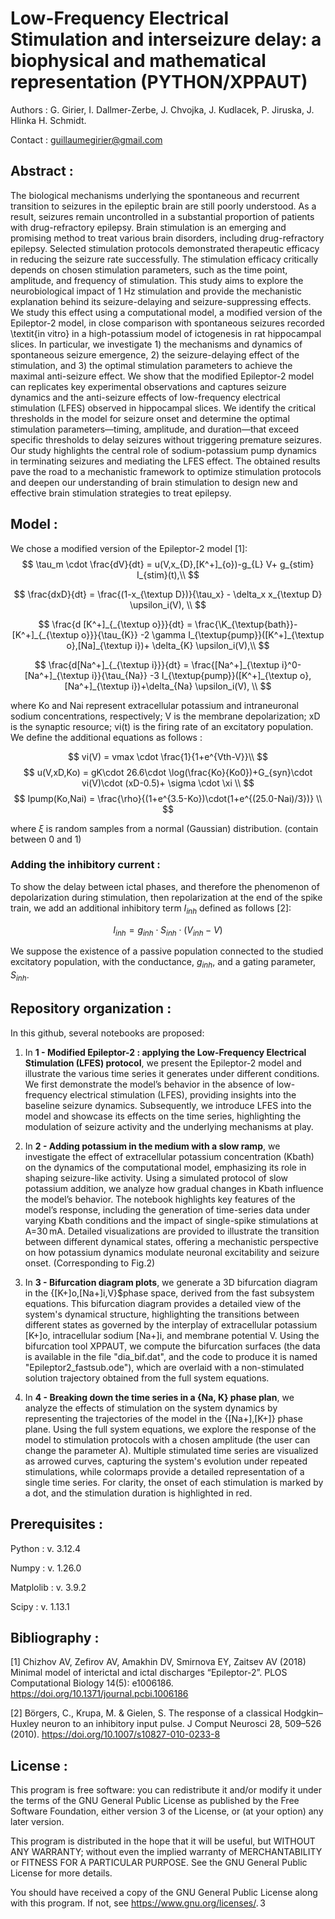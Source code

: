 # Low-Frequency Electrical Stimulation and interseizure delay: a biophysical and mathematical representation (PYTHON/XPPAUT)

Authors : G. Girier, I. Dallmer-Zerbe, J. Chvojka, J. Kudlacek, P. Jiruska, J. Hlinka H. Schmidt.

Contact : guillaumegirier@gmail.com

## Abstract :

The biological mechanisms underlying the spontaneous and recurrent transition to seizures in the epileptic brain are still poorly understood. As a result, seizures remain uncontrolled in a substantial proportion of patients with drug-refractory epilepsy. Brain stimulation is an emerging and promising method to treat various brain disorders, including drug-refractory epilepsy. Selected stimulation protocols demonstrated therapeutic efficacy in reducing the seizure rate successfully. The stimulation efficacy critically depends on chosen stimulation parameters, such as the time point, amplitude, and frequency of stimulation. This study aims to explore the neurobiological impact of 1 Hz stimulation and provide the mechanistic explanation behind its seizure-delaying and seizure-suppressing effects. We study this effect using a computational model, a modified version of the Epileptor-2 model, in close comparison with spontaneous seizures recorded \textit{in vitro} in a high-potassium model of ictogenesis in rat hippocampal slices.  In particular, we investigate 1) the mechanisms and dynamics of spontaneous seizure emergence, 2) the seizure-delaying effect of the stimulation, and 3) the optimal stimulation parameters to achieve the maximal anti-seizure effect. We show that the modified Epileptor-2 model can replicates key experimental observations and captures seizure dynamics and the anti-seizure effects of low-frequency electrical stimulation (LFES) observed in hippocampal slices. We identify the critical thresholds in the model for seizure onset and determine the optimal stimulation parameters—timing, amplitude, and duration—that exceed specific thresholds to delay seizures without triggering premature seizures. Our study highlights the central role of sodium-potassium pump dynamics in terminating seizures and mediating the LFES effect. The obtained results pave the road to a mechanistic framework to optimize stimulation protocols and deepen our understanding of brain stimulation to design new and effective brain stimulation strategies to treat epilepsy.

## Model :

We chose a modified version of the Epileptor-2 model [1]:
$$
  \tau_m \cdot \frac{dV}{dt} = u(V,x_{D},[K^+]_{o})-g_{L} V+ g_{stim} I_{stim}(t),\\
$$

$$
  \frac{dxD}{dt} = \frac{(1-x_{\textup D})}{\tau_x} - \delta_x   x_{\textup D}   \upsilon_i(V), \\
$$

$$
  \frac{d [K^+]_{_{\textup o}}}{dt} = \frac{\K_{\textup{bath}}-[K^+]_{_{\textup o}}}{\tau_{K}} -2   \gamma   I_{\textup{pump}}([K^+]_{\textup o},[Na]_{\textup i})+ \delta_{K}   \upsilon_i(V),\\
$$

$$
  \frac{d[Na^+]_{_{\textup i}}}{dt} = \frac{[Na^+]_{\textup i}^0-[Na^+]_{\textup i}}{\tau_{Na}} -3   I_{\textup{pump}}([K^+]_{\textup o},[Na^+]_{\textup i})+\delta_{Na}   \upsilon_i(V), \\
$$

where Ko and Nai represent extracellular potassium and intraneuronal sodium concentrations, respectively; V is the membrane depolarization; xD is the synaptic resource; vi(t) is the firing rate of an excitatory population. We define the additional equations as follows :

$$
    vi(V) = vmax \cdot \frac{1}{1+e^{Vth-V}}\\
$$
$$
    u(V,xD,Ko) = gK\cdot 26.6\cdot \log(\frac{Ko}{Ko0})+G_{syn}\cdot vi(V)\cdot (xD-0.5)+ \sigma \cdot  \xi \\
$$
$$
    Ipump(Ko,Nai) =  \frac{\rho}{(1+e^{3.5-Ko})\cdot(1+e^{(25.0-Nai)/3})} \\
$$

where $\xi$ is random samples from a normal (Gaussian) distribution. (contain between 0 and 1)

### Adding the inhibitory current :

To show the delay between ictal phases, and therefore the phenomenon of depolarization during stimulation, then repolarization at the end of the spike train, we add an additional inhibitory term $I_{inh}$ defined as follows [2]:

$$
    I_{inh} = g_{inh} \cdot S_{inh} \cdot (V_{inh} - V)
$$

We suppose the existence of a passive population connected to the studied excitatory population, with the conductance, $g_{inh}$, and a gating parameter, $S_{inh}$.

## Repository organization :

In this github, several notebooks are proposed:

1) In **1 - Modified Epileptor-2 : applying the Low-Frequency Electrical Stimulation (LFES) protocol**, we present the Epileptor-2 model and illustrate the various time series it generates under different conditions. We first demonstrate the model’s behavior in the absence of low-frequency electrical stimulation (LFES), providing insights into the baseline seizure dynamics. Subsequently, we introduce LFES into the model and showcase its effects on the time series, highlighting the modulation of seizure activity and the underlying mechanisms at play.

2) In **2 - Adding potassium in the medium with a slow ramp**, we investigate the effect of extracellular potassium concentration (Kbath) on the dynamics of the computational model, emphasizing its role in shaping seizure-like activity. Using a simulated protocol of slow potassium addition, we analyze how gradual changes in Kbath influence the model’s behavior. The notebook highlights key features of the model’s response, including the generation of time-series data under varying Kbath conditions and the impact of single-spike stimulations at A=30 mA. Detailed visualizations are provided to illustrate the transition between different dynamical states, offering a mechanistic perspective on how potassium dynamics modulate neuronal excitability and seizure onset. (Corresponding to Fig.2)

3) In **3 - Bifurcation diagram plots**, we generate a 3D bifurcation diagram in the {[K+]o,[Na+]i,V}$phase space, derived from the fast subsystem equations. This bifurcation diagram provides a detailed view of the system's dynamical structure, highlighting the transitions between different states as governed by the interplay of extracellular potassium [K+]o, intracellular sodium [Na+]i, and membrane potential V. Using the bifurcation tool XPPAUT, we compute the bifurcation surfaces (the data is available in the file "dia_bif.dat", and the code to produce it is named "Epileptor2_fastsub.ode"), which are overlaid with a non-stimulated solution trajectory obtained from the full system equations.

4) In **4 - Breaking down the time series in a {Na, K} phase plan**, we analyze the effects of stimulation on the system dynamics by representing the trajectories of the model in the {[Na+],[K+]} phase plane. Using the full system equations, we explore the response of the model to stimulation protocols with a chosen amplitude (the user can change the parameter A). Multiple stimulated time series are visualized as arrowed curves, capturing the system's evolution under repeated stimulations, while colormaps provide a detailed representation of a single time series. For clarity, the onset of each stimulation is marked by a dot, and the stimulation duration is highlighted in red.


## Prerequisites :

Python : v. 3.12.4

Numpy : v. 1.26.0

Matplolib : v. 3.9.2

Scipy : v. 1.13.1

## Bibliography :

[1] Chizhov AV, Zefirov AV, Amakhin DV, Smirnova EY, Zaitsev AV (2018) Minimal model of interictal and ictal discharges “Epileptor-2”. PLOS Computational Biology 14(5): e1006186. https://doi.org/10.1371/journal.pcbi.1006186

[2] Börgers, C., Krupa, M. & Gielen, S. The response of a classical Hodgkin–Huxley neuron to an inhibitory input pulse. J Comput Neurosci 28, 509–526 (2010). https://doi.org/10.1007/s10827-010-0233-8


## License :

This program is free software: you can redistribute it and/or modify it under the terms of the GNU General Public License as published by the Free Software Foundation, either version 3 of the License, or (at your option) any later version.

This program is distributed in the hope that it will be useful, but WITHOUT ANY WARRANTY; without even the implied warranty of MERCHANTABILITY or FITNESS FOR A PARTICULAR PURPOSE. See the GNU General Public License for more details.

You should have received a copy of the GNU General Public License along with this program. If not, see <https://www.gnu.org/licenses/>. 3



